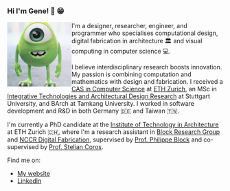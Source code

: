 ### Hi I'm Gene! :wave: :grin: 

<img align="left" src="https://github.com/GeneKao/GeneKao/blob/master/mikeMU.gif" height="150" width="150">

I'm a designer, researcher, engineer, and programmer who specialises computational design, digital fabrication in architecture 🏛 and visual computing in computer science 💻.

I believe interdisciplinary research boosts innovation. My passion is combining computation and mathematics with design and fabrication. I received a [CAS in Computer Science](https://inf.ethz.ch/continuing-education/certificate-program.html) at [ETH Zurich](https://ethz.ch/en.html), an MSc in [Integrative Technologies and Architectural Design Research](https://www.uni-stuttgart.de/en/study/study-programs/Integrative-Technologies-and-Architectural-Design-Research-ITECH-M.Sc-00002./) at Stuttgart University, and BArch at Tamkang University. I worked in software development and R&D in both Germany 🇩🇪 and Taiwan 🇹🇼.

I'm currently a PhD candidate at the [Institute of Technology in Architecture](https://ita.arch.ethz.ch/) at ETH Zurich 🇨🇭, where I'm a research assistant in [Block Research Group](https://block.arch.ethz.ch/brg/) and [NCCR Digital Fabrication](https://www.dfab.ch/), supervised by [Prof. Philippe Block](https://block.arch.ethz.ch/brg/people/philippe-block) and co-supervised by [Prof. Stelian Coros](http://crl.ethz.ch/people/coros/index.html).

Find me on:

- [My website](https://www.geneatcg.com/)
- [LinkedIn](https://www.linkedin.com/in/kaogene/)